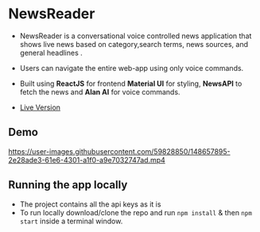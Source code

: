 # NewsReader

- NewsReader is a conversational voice controlled news application that shows live news based on category,search terms, news sources, and general headlines .
- Users can navigate the entire web-app using only voice commands.
- Built using **ReactJS** for frontend **Material UI** for styling, **NewsAPI** to fetch the news and **Alan AI** for voice commands.

- [Live Version](https://alannewsreader.netlify.app/)

<!-- Add demo video here using github drag and drop -->

## Demo

https://user-images.githubusercontent.com/59828850/148657895-2e28ade3-61e6-4301-a1f0-a9e7032747ad.mp4

## Running the app locally

- The project contains all the api keys as it is
- To run locally download/clone the repo and run
  `npm install`
  & then
  `npm start`
  inside a terminal window.
